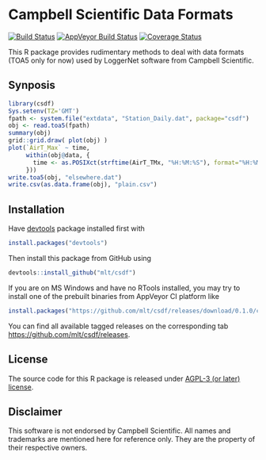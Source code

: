 # Campbell Scientific Data Formats
[![Build Status](https://travis-ci.org/mlt/csdf.svg?branch=master)](https://travis-ci.org/mlt/csdf)
[![AppVeyor Build Status](https://ci.appveyor.com/api/projects/status/github/mlt/csdf?branch=master&svg=true)](https://ci.appveyor.com/project/mlt/csdf)
[![Coverage Status](https://codecov.io/github/mlt/csdf/coverage.svg?branch=master)](https://codecov.io/github/mlt/csdf?branch=master)

This R package provides rudimentary methods to deal with data formats (TOA5 only
for now) used by LoggerNet software from Campbell Scientific.

## Synposis

```r
library(csdf)
Sys.setenv(TZ='GMT')
fpath <- system.file("extdata", "Station_Daily.dat", package="csdf")
obj <- read.toa5(fpath)
summary(obj)
grid::grid.draw( plot(obj) )
plot(`AirT_Max` ~ time,
     within(obj@data, {
       time <- as.POSIXct(strftime(AirT_TMx, "%H:%M:%S"), format="%H:%M:%S")
     }))
write.toa5(obj, "elsewhere.dat")
write.csv(as.data.frame(obj), "plain.csv")
```

## Installation
Have [devtools](https://github.com/hadley/devtools) package installed first with
```r
install.packages("devtools")
```
Then install this package from GitHub using
```r
devtools::install_github("mlt/csdf")
```
If you are on MS Windows and have no RTools installed, you may try to install one of the prebuilt binaries from AppVeyor CI platform like
```r
install.packages("https://github.com/mlt/csdf/releases/download/0.1.0/csdf_0.1.0.zip", repos=NULL)
```
You can find all available tagged releases on the corresponding tab https://github.com/mlt/csdf/releases.

## License
The source code for this R package is released under [AGPL-3 (or later) license](https://www.gnu.org/licenses/agpl-3.0.en.html).

## Disclaimer
This software is not endorsed by Campbell Scientific. All names and trademarks
are mentioned here for reference only. They are the property of their respective owners.
